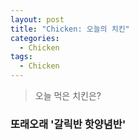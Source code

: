 ```yaml
---
layout: post
title: "Chicken: 오늘의 치킨"
categories:
  - Chicken
tags:
  - Chicken
---
```


> 오늘 먹은 치킨은?

### 또래오래 '갈릭반 핫양념반'